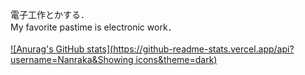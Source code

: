 電子工作とかする．<br>
My favorite pastime is electronic work．<br>
<br>
[![Anurag's GitHub stats](https://github-readme-stats.vercel.app/api?username=Nanraka&Showing icons&theme=dark)](https://github.com/anuraghazra/github-readme-stats)
